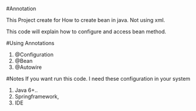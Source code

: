 #Annotation

This Project create for How to create bean in java. Not using xml.

This code will explain how to configure and access bean method.

#Using Annotations
1. @Configuration
2. @Bean
3. @Autowire

#Notes
If you want run this code. I need these configuration in your system
1. Java 6+..
2. Springframework,
3. IDE

